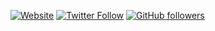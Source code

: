 [![Website](https://img.shields.io/website-up-down-green-red/http/spcjgriffin2459-productions.000webhostapp.com.svg?label=my-website&style=for-the-badge)](http://spcjgriffin2459-productions.000webhostapp.com)
[![Twitter Follow](https://img.shields.io/twitter/follow/tinyelvis789.svg?style=for-the-badge&logo=twitter&label=Follow)](http://twitter.com/tinyelvis789)
[![GitHub followers](https://img.shields.io/github/followers/JGriffin34432.svg?style=for-the-badge&logo=github&label=Follow)](http://github.com/JGriffin34432)
